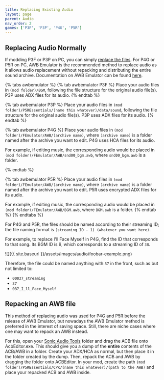 ```yaml
---
title: Replacing Existing Audio
layout: page
parent: Audio
nav_order: 2
games: ['P3F', 'P3P', 'P4G', 'P5R']
---
```


## Replacing Audio Normally

If modding P3F or P3P on PC, you can simply [replace the files](/persona-modding-docs/getting-started/replacing-files). For P4G or P5R on PC, AWB Emulator is the recommended method to replace audio as it allows audio replacement without repacking and distributing the entire sound archive. Documentation on AWB Emulator can be found [here](https://sewer56.dev/FileEmulationFramework/emulators/awb.html).

{% tabs awbemulator %}
{% tab awbemulator P3F %}
Place your audio files in `(mod folder)/BGM`, following the file structure for the original audio file(s). P3P uses ADX files for its audio.
{% endtab %}

{% tab awbemulator P3P %}
Place your audio files in `(mod folder)/P5REssentials/(name this whatever)/data/sound`, following the file structure for the original audio file(s). P3P uses ADX files for its audio.
{% endtab %}

{% tab awbemulator P4G %}
Place your audio files in `(mod folder)/FEmulator/AWB/(archive name)`, where `(archive name)` is a folder named after the archive you want to edit. P4G uses HCA files for its audio.

For example, if editing music, the corresponding audio would be placed in `(mod folder)/FEmulator/AWB/snd00_bgm.awb`, where `snd00_bgm.awb` is a folder.

{% endtab %}

{% tab awbemulator P5R %}
Place your audio files in `(mod folder)/FEmulator/AWB/(archive name)`, where `(archive name)` is a folder named after the archive you want to edit. P5R uses encrypted ADX files for its audio.

For example, if editing music, the corresponding audio would be placed in `(mod folder)/FEmulator/AWB/BGM.awb`, where `BGM.awb` is a folder.
{% endtab %}
{% endtabs %}

For P4G and P5R, the files should be named according to their streaming ID; the file naming format is `(streaming ID - 1)_(whatever you want here)`.

For example, to replace I'll Face Myself in P4G, find the ID that corresponds to that song. Its BGM ID is 9, which corresponds to a streaming ID of `38`.

![]({{ site.baseurl }}/assets/images/audio/foobar-example.png)

Therefore, the file could be named anything with `37` in the front, such as but not limited to:
* `00037_streaming`
* `37`
* `037_I_ll_Face_Myself`

## Repacking an AWB file

This method of replacing audio was used for P4G and P5R before the release of AWB Emulator, but nowadays the AWB Emulator method is preferred in the interest of saving space. Still, there are niche cases where one may want to repack an AWB instead.

For this, open your [Sonic Audio Tools](https://github.com/blueskythlikesclouds/SonicAudioTools) folder and drag the ACB file onto AcbEditor.exe. This should give you a dump of the **entire** contents of the ACB/AWB in a folder. Create your ADX/HCA as normal, but then place it in the folder created by the dump. Then, repack the ACB and AWB by dragging the folder onto ACBEditor. In your mod, create the path `(mod folder)/P5REssentials/CPK/(name this whatever)/(path to the AWB)` and place your repacked ACB and AWB inside.
